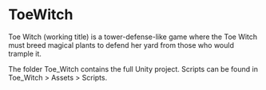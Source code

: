 # ToeWitch
Toe Witch (working title) is a tower-defense-like game where the Toe Witch must breed magical plants to defend her yard from those who would trample it.

The folder Toe_Witch contains the full Unity project. Scripts can be found in Toe_Witch > Assets > Scripts.

